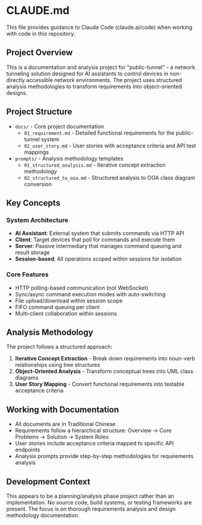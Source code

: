 # CLAUDE.md

This file provides guidance to Claude Code (claude.ai/code) when working with code in this repository.

## Project Overview

This is a documentation and analysis project for "public-tunnel" - a network tunneling solution designed for AI assistants to control devices in non-directly accessible network environments. The project uses structured analysis methodologies to transform requirements into object-oriented designs.

## Project Structure

- `docs/` - Core project documentation
  - `01_requirement.md` - Detailed functional requirements for the public-tunnel system
  - `02_user_story.md` - User stories with acceptance criteria and API test mappings
- `prompts/` - Analysis methodology templates
  - `01_structured_analysis.md` - Iterative concept extraction methodology
  - `02_structured_to_ooa.md` - Structured analysis to OOA class diagram conversion

## Key Concepts

### System Architecture
- **AI Assistant**: External system that submits commands via HTTP API
- **Client**: Target devices that poll for commands and execute them
- **Server**: Passive intermediary that manages command queuing and result storage
- **Session-based**: All operations scoped within sessions for isolation

### Core Features
- HTTP polling-based communication (not WebSocket)
- Sync/async command execution modes with auto-switching
- File upload/download within session scope
- FIFO command queuing per client
- Multi-client collaboration within sessions

## Analysis Methodology

The project follows a structured approach:

1. **Iterative Concept Extraction** - Break down requirements into noun-verb relationships using tree structures
2. **Object-Oriented Analysis** - Transform conceptual trees into UML class diagrams
3. **User Story Mapping** - Convert functional requirements into testable acceptance criteria

## Working with Documentation

- All documents are in Traditional Chinese
- Requirements follow a hierarchical structure: Overview → Core Problems → Solution → System Roles
- User stories include acceptance criteria mapped to specific API endpoints
- Analysis prompts provide step-by-step methodologies for requirements analysis

## Development Context

This appears to be a planning/analysis phase project rather than an implementation. No source code, build systems, or testing frameworks are present. The focus is on thorough requirements analysis and design methodology documentation.